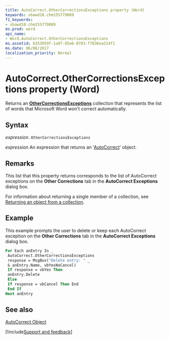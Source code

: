 ```yaml
---
title: AutoCorrect.OtherCorrectionsExceptions property (Word)
keywords: vbawd10.chm155779089
f1_keywords:
- vbawd10.chm155779089
ms.prod: word
api_name:
- Word.AutoCorrect.OtherCorrectionsExceptions
ms.assetid: 6353059f-1a87-85e6-8783-f7836ea214f1
ms.date: 06/08/2017
localization_priority: Normal
---
```



# AutoCorrect.OtherCorrectionsExceptions property (Word)

Returns an  **[OtherCorrectionsExceptions](Word.othercorrectionsexceptions.md)** collection that represents the list of words that Microsoft Word won't correct automatically.


## Syntax

_expression_. `OtherCorrectionsExceptions`

 _expression_ An expression that returns an '[AutoCorrect](Word.AutoCorrect.md)' object.


## Remarks

This list that this property returns corresponds to the list of AutoCorrect exceptions on the  **Other Corrections** tab in the **AutoCorrect Exceptions** dialog box.

For information about returning a single member of a collection, see [Returning an object from a collection](../word/Concepts/Miscellaneous/returning-an-object-from-a-collection-word.md).


## Example

This example prompts the user to delete or keep each AutoCorrect exception on the  **Other Corrections** tab in the **AutoCorrect Exceptions** dialog box.


```vb
For Each anEntry In _ 
 AutoCorrect.OtherCorrectionsExceptions 
 response = MsgBox("Delete entry: " _ 
 & anEntry.Name, vbYesNoCancel) 
 If response = vbYes Then 
 anEntry.Delete 
 Else 
 If response = vbCancel Then End 
 End If 
Next anEntry
```


## See also


[AutoCorrect Object](Word.AutoCorrect.md)

[!include[Support and feedback](~/includes/feedback-boilerplate.md)]